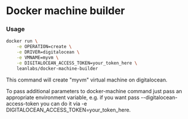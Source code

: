 # Docker machine builder

### Usage

```bash
docker run \
    -e OPERATION=create \
    -e DRIVER=digitalocean \
    -e VMNAME=myvm \
    -e DIGITALOCEAN_ACCESS_TOKEN=your_token_here \
    leanlabs/docker-machine-builder
```

This command will create "myvm" virtual machine on digitalocean.

To pass additional parameters to docker-machine command just pass an appropriate environment variable, 
e.g. if you want pass --digitalocean-access-token you can do it via -e DIGITALOCEAN_ACCESS_TOKEN=your_token_here.
